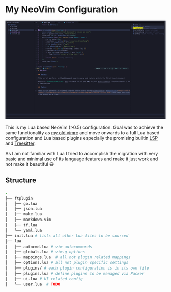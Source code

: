 # My NeoVim Configuration

![](./screen.png)

This is my Lua based NeoVim (>0.5) configuration. Goal was to achieve the same functionality as [my old vimrc](https://github.com/Allaman/dotfiles/blob/master/vimrc) and move onwards to a full Lua based configuration and Lua based plugins especially the promising builtin [LSP](https://neovim.io/doc/user/lsp.html) and [Treesitter](https://github.com/nvim-treesitter/nvim-treesitter).

As I am not familiar with Lua I tried to accomplish the migration with very basic and minimal use of its language features and make it just work and not make it beautiful 😃

## Structure

```sh
.
├── ftplugin
│   ├── go.lua
│   ├── json.lua
│   ├── make.lua
│   ├── markdown.vim
│   ├── tf.lua
│   └── yaml.lua
├── init.lua # lists all other Lua files to be sourced
├── lua
│   ├── autocmd.lua # vim autocommands
│   ├── globals.lua # vim.g options
│   ├── mappings.lua  # all not plugin related mappings
│   ├── options.lua # all not plugin specific settings
│   ├── plugins/ # each plugin configuration is in its own file
│   ├── plugins.lua # define plugins to be managed via Packer
│   ├── ui.lua # UI related config
│   └── user.lua  # TODO
```
